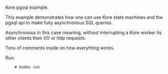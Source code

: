 Kore pgsql example.

This example demonstrates how one can use Kore state machines and the
pgsql api to make fully asynchronous SQL queries.

Asynchronous in this case meaning, without interrupting a Kore worker its
other clients their I/O or http requests.

Tons of comments inside on how everything works.

Run:
```
	# kodev run
```
